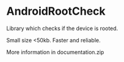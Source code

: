 # AndroidRootCheck

Library which checks if the device is rooted.

Small size <50kb. Faster and reliable.

More information in documentation.zip
